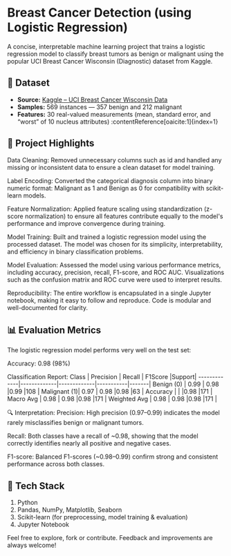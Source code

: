 # Breast Cancer Detection (using Logistic Regression)
A concise, interpretable machine learning project that trains a logistic regression model to classify breast tumors as benign or malignant using the popular UCI Breast Cancer Wisconsin (Diagnostic) dataset from Kaggle.

## 📂 Dataset

- **Source:** [Kaggle – UCI Breast Cancer Wisconsin Data](https://www.kaggle.com/datasets/uciml/breast-cancer-wisconsin-data)
- **Samples:** 569 instances — 357 benign and 212 malignant  
- **Features:** 30 real-valued measurements (mean, standard error, and “worst” of 10 nucleus attributes) :contentReference[oaicite:1]{index=1}

## 📌 Project Highlights
Data Cleaning:
Removed unnecessary columns such as id and handled any missing or inconsistent data to ensure a clean dataset for model training.

Label Encoding:
Converted the categorical diagnosis column into binary numeric format: Malignant as 1 and Benign as 0 for compatibility with scikit-learn models.

Feature Normalization:
Applied feature scaling using standardization (z-score normalization) to ensure all features contribute equally to the model's performance and improve convergence during training.

Model Training:
Built and trained a logistic regression model using the processed dataset. The model was chosen for its simplicity, interpretability, and efficiency in binary classification problems.

Model Evaluation:
Assessed the model using various performance metrics, including accuracy, precision, recall, F1-score, and ROC AUC. Visualizations such as the confusion matrix and ROC curve were used to interpret results.

Reproducibility:
The entire workflow is encapsulated in a single Jupyter notebook, making it easy to follow and reproduce. Code is modular and well-documented for clarity.

## 📊 Evaluation Metrics
The logistic regression model performs very well on the test set:

Accuracy: 0.98 (98%)

Classification Report:
Class        |  Precision  |   Recall    | F1Score   |Support|
-------------|-------------|-------------|-----------|-------|
Benign (0)   |	0.99	   |   0.98	     |0.99	     |108    |
Malignant (1)|	0.97	   |   0.98	     |0.98	     |63     |
Accuracy	 |		       |             |0.98	     |171    |
Macro Avg	 |  0.98	   |   0.98	     |0.98	     |171    |
Weighted Avg |	0.98	   |   0.98	     |0.98	     |171    |

🔍 Interpretation:
Precision: High precision (0.97–0.99) indicates the model rarely misclassifies benign or malignant tumors.

Recall: Both classes have a recall of ~0.98, showing that the model correctly identifies nearly all positive and negative cases.

F1-score: Balanced F1-scores (~0.98–0.99) confirm strong and consistent performance across both classes.

## 🔧 Tech Stack
1. Python
2. Pandas, NumPy, Matplotlib, Seaborn
3. Scikit-learn (for preprocessing, model training & evaluation)
4. Jupyter Notebook

Feel free to explore, fork or contribute. Feedback and improvements are always welcome!